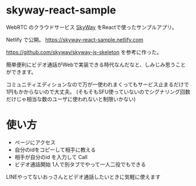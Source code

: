 # skyway-react-sample

WebRTC のクラウドサービス [SkyWay](https://webrtc.ecl.ntt.com) をReactで使ったサンプルアプリ。

Netlify で公開。 https://skyway-react-sample.netlify.com

https://github.com/skyway/skyway-js-skeleton を参考に作った。

簡単便利にビデオ通話がWebで実装できる時代なんだなと、しみじみ思うことができます。

コミュニティエディションなので万が一使われまくってもサービス止まるだけで1円もかからないので大丈夫。
(そもそもSFU使っていないのでシグナリング回数だけじゃ相当な数のユーザに使われないと制限いかない)

# 使い方
- ページにアクセス
- 自分のidをコピーして相手に教える
- 相手が自分のid を入力して Call
- ビデオ通話開始
1人で別タブでやって一人二役でもできる

LINEやってないおっさんとビデオ通話したいときに気軽に使えます
